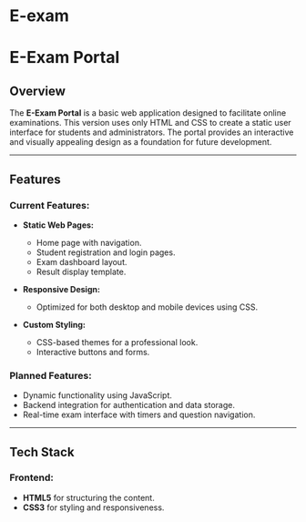 # E-exam
# E-Exam Portal

## Overview
The **E-Exam Portal** is a basic web application designed to facilitate online examinations. This version uses only HTML and CSS to create a static user interface for students and administrators. The portal provides an interactive and visually appealing design as a foundation for future development.

---

## Features

### Current Features:
- **Static Web Pages:**
  - Home page with navigation.
  - Student registration and login pages.
  - Exam dashboard layout.
  - Result display template.

- **Responsive Design:**
  - Optimized for both desktop and mobile devices using CSS.

- **Custom Styling:**
  - CSS-based themes for a professional look.
  - Interactive buttons and forms.

### Planned Features:
- Dynamic functionality using JavaScript.
- Backend integration for authentication and data storage.
- Real-time exam interface with timers and question navigation.

---

## Tech Stack

### Frontend:
- **HTML5** for structuring the content.
- **CSS3** for styling and responsiveness.

